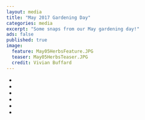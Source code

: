 ```yaml
---
layout: media
title: "May 2017 Gardening Day"
categories: media
excerpt: "Some snaps from our May gardening day!"
ads: false
published: true
image:
  feature: May05HerbsFeature.JPG
  teaser: May05HerbsTeaser.JPG
  credit: Vivian Buffard
---
```


<ul class="th-grid">
  <li>
    <a href="http://qn7gardening.github.io/images/May06.JPG"><img src="http://qn7gardening.github.io/images/May06.JPG" alt=""></a>
  </li>
  <li>
    <a href="http://qn7gardening.github.io/images/May01.JPG"><img src="http://qn7gardening.github.io/images/May01.JPG" alt=""></a>
  </li>
  <li>
    <a href="http://qn7gardening.github.io/images/May02.JPG"><img src="http://qn7gardening.github.io/images/May02.JPG" alt=""></a>
  </li>
  <li>
    <a href="http://qn7gardening.github.io/images/May03.JPG"><img src="http://qn7gardening.github.io/images/May03.JPG" alt=""></a>
  </li>
  <li>
    <a href="http://qn7gardening.github.io/images/May04.JPG"><img src="http://qn7gardening.github.io/images/May04.JPG" alt=""></a>
  </li>
  <li>
    <a href="http://qn7gardening.github.io/images/May05Herbs.JPG"><img src="http://qn7gardening.github.io/images/May05Herbs.JPG" alt=""></a>
  </li>
</ul>